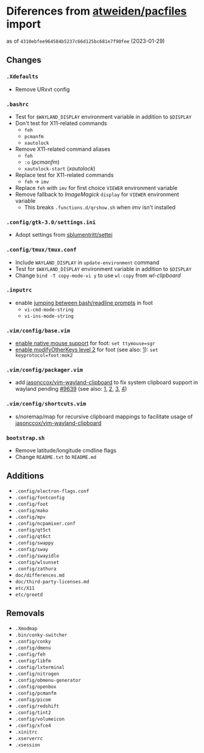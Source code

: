 # Diferences from [atweiden/pacfiles][atweiden/pacfiles] import

as of `4310ebfee964584b5237c66d125bc681e7f90fee` (2023-01-29)

## Changes

### `.Xdefaults`

- Remove URxvt config

### `.bashrc`

- Test for `$WAYLAND_DISPLAY` environment variable in addition to
  `$DISPLAY`
- Don't test for X11-related commands
  - `feh`
  - `pcmanfm`
  - `xautolock`
- Remove X11-related command aliases
  - `feh`
  - `:o` (*pcmanfm*)
  - `xautolock-start` (*xautolock*)
- Replace test for X11-related commands
  - `feh` → `imv`
- Replace `feh` with `imv` for first choice `VIEWER` environment variable
- Remove fallback to *ImageMagick* `display` for `VIEWER` environment
  variable
  - This breaks `.functions.d/qrshow.sh` when *imv* isn't installed

### `.config/gtk-3.0/settings.ini`

- Adopt settings from [sblumentritt/settei][sblumentritt/settei]

### `.config/tmux/tmux.conf`

- Include `WAYLAND_DISPLAY` in `update-environment` command
- Test for `$WAYLAND_DISPLAY` environment variable in addition to
  `$DISPLAY`
- Change `bind -T copy-mode-vi y` to use `wl-copy` from *wl-clipboard*

### `.inputrc`

- enable [jumping between bash/readline prompts][foot prompt jumping]
  in foot
  - `vi-cmd-mode-string`
  - `vi-ins-mode-string`

### `.vim/config/base.vim`

- [enable native mouse support][enable native mouse support] for foot:
  `set ttymouse=sgr`
- [enable modifyOtherKeys level 2][enable modifyOtherKeys level 2]
  for foot (see also: [1][foot wiki ctrl+key breaks input in vim]):
  `set keyprotocol=foot:mok2`

### `.vim/config/packager.vim`

- add [jasonccox/vim-wayland-clipboard][jasonccox/vim-wayland-clipboard]
  to fix system clipboard support in wayland pending [#9639][#9639]
  (see also: [1][vim wayland clipboard i], [2][vim wayland clipboard ii],
  [3][vim wayland clipboard iii], [4][vim wayland clipboard iv])

### `.vim/config/shortcuts.vim`

- s/noremap/map for recursive clipboard mappings to facilitate usage of
  [jasonccox/vim-wayland-clipboard][jasonccox/vim-wayland-clipboard]

### `bootstrap.sh`

- Remove latitude/longitude cmdline flags
- Change `README.txt` to `README.md`

## Additions

- `.config/electron-flags.conf`
- `.config/fontconfig`
- `.config/foot`
- `.config/mako`
- `.config/mpv`
- `.config/ncpamixer.conf`
- `.config/qt5ct`
- `.config/qt6ct`
- `.config/swappy`
- `.config/sway`
- `.config/swayidle`
- `.config/wlsunset`
- `.config/zathura`
- `doc/differences.md`
- `doc/third-party-licenses.md`
- `etc/X11`
- `etc/greetd`

## Removals

- `.Xmodmap`
- `.bin/conky-switcher`
- `.config/conky`
- `.config/dmenu`
- `.config/feh`
- `.config/libfm`
- `.config/lxterminal`
- `.config/nitrogen`
- `.config/obmenu-generator`
- `.config/openbox`
- `.config/pcmanfm`
- `.config/picom`
- `.config/redshift`
- `.config/tint2`
- `.config/volumeicon`
- `.config/xfce4`
- `.xinitrc`
- `.xserverrc`
- `.xsession`


[atweiden/pacfiles]: https://github.com/atweiden/pacfiles
[sblumentritt/settei]: https://github.com/sblumentritt/settei
[foot prompt jumping]: https://codeberg.org/dnkl/foot/wiki#gnu-readline
[jasonccox/vim-wayland-clipboard]: https://github.com/jasonccox/vim-wayland-clipboard
[#9639]: https://github.com/vim/vim/pull/9639
[vim wayland clipboard i]: https://stackoverflow.com/questions/61379318/how-to-copy-from-vim-to-system-clipboard-using-wayland-and-without-compiled-vim/68598033#68598033
[vim wayland clipboard ii]: https://github.com/habamax/.vim/blob/master/plugin/wl_clipboard.vim
[vim wayland clipboard iii]: https://vi.stackexchange.com/questions/24792/how-to-automatically-perform-a-command-after-yanking-text-vim-wayland-clipboard/24798#24798
[vim wayland clipboard iv]: https://vi.stackexchange.com/questions/33138/how-to-copy-contents-of-wl-clipboard-into-a-vim-register
[enable native mouse support]: https://codeberg.org/dnkl/foot/wiki#vim
[enable modifyOtherKeys level 2]: https://github.com/vim/vim/issues/9014#issuecomment-1407471293
[foot wiki ctrl+key breaks input in vim]: https://codeberg.org/dnkl/foot/wiki#ctrl-key-breaks-input-in-vim
